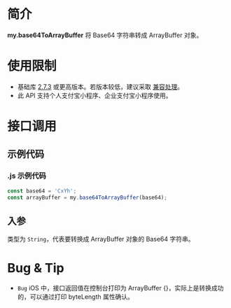 # 简介

**my.base64ToArrayBuffer** 将 Base64 字符串转成 ArrayBuffer 对象。

# 使用限制

- 基础库 [2.7.3](https://opendocs.alipay.com/mini/framework/lib-upgrade-v2) 或更高版本。若版本较低，建议采取 [兼容处理](https://opendocs.alipay.com/mini/framework/compatibility)。
- 此 API 支持个人支付宝小程序、企业支付宝小程序使用。

# 接口调用

## 示例代码

### .js 示例代码

```javascript
const base64 = 'CxYh';
const arrayBuffer = my.base64ToArrayBuffer(base64);
```

## 入参

类型为 `String`，代表要转换成 ArrayBuffer 对象的 Base64 字符串。

# Bug & Tip

- `Bug` iOS 中，接口返回值在控制台打印为 ArrayBuffer {}，实际上是转换成功的，可以通过打印 byteLength 属性确认。
